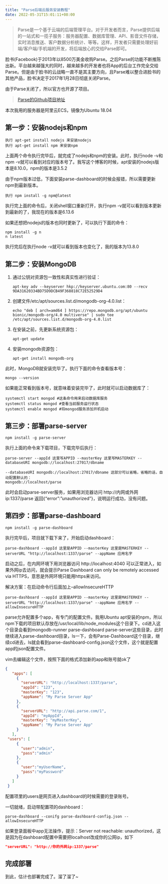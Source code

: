 ```yaml
---
title: "Parse后端云服务安装教程"
date: 2022-05-31T15:01:11+08:00
---
```


> Parse是一个基于云端的后端管理平台。对于开发者而言，Parse提供后端的一站式和一揽子服务：服务器配置、数据库管理、API、影音文件存储，实时消息推送、客户数据分析统计、等等。这样，开发者只需要处理好前端/客户端/手机端的开发，将后端放心的交给Parse即可。

<!-- more -->

脸书(Facebook)于2013年以8500万美金收购Parse。之后Parse的功能不断推陈出新。平台越来越强大的同时，越来越多的开发者也将App的后台工作完全交给Parse。但是由于脸书的云战略一直不是其主要方向，且Parse难以整合进脸书的其他产品，脸书决定于2017年1月28日彻底关闭Parse。

由于Parse关闭了，所以官方也开源了项目。

> [Parse的Github项目地址](https://github.com/parse-community)

本次我用的服务器是阿里云ECS，镜像为Ubuntu 18.04

## 第一步：安装nodejs和npm

``` shell
执行 apt-get install nodejs 来安装nodejs
执行 apt-get install npm 来安装npm
```

上面两个命令执行完毕后，就完成了nodejs和npm的安装。此时，执行node -v和npm -v就可以看到对应的版本号了。我写这个博客的时候，apt安装的nodejs版本是8.10.0，npm的版本是3.5.2

由于npm版本过低，下面安装parse-dashboard的时候会报错，所以需要更新npm到最新版本。

``` shell
执行 npm install -g npm@latest
```

执行完上面的命令后，关闭shell窗口重新打开，执行npm -v就可以看到版本更新到最新的了，我现在的版本是6.13.6

如果还想把nodejs的版本也同时更新了，可以执行下面的命令：

``` shell
npm install -g n
n latest
```

执行完后在执行node -v就可以看到版本也变化了，我的版本为13.8.0

## 第二步：安装MongoDB

 1. 通过公钥对资源包一致性和真实性进行验证：
	``` shell
	apt-key adv --keyserver hkp://keyserver.ubuntu.com:80 --recv 9DA31620334BD75D9DCB49F368818C72E52529D4
	```
 2. 创建文件/etc/apt/sources.list.d/mongodb-org-4.0.list：
	``` shell
	echo "deb [ arch=amd64 ] https://repo.mongodb.org/apt/ubuntu bionic/mongodb-org/4.0 multiverse" | sudo tee /etc/apt/sources.list.d/mongodb-org-4.0.list
	```
 3. 在安装之前，先更新系统资源包：
	``` shell
	apt-get update
	```
 4. 安装mongodb资源包：
	``` shell
	apt-get install mongodb-org
	```
	

此时，MongoDB就安装完毕了。执行下面的命令查看版本号：

``` shell
mongo --version
```

如果能正常看到版本号，就意味着安装完毕了，此时就可以启动数据库了：

``` shell
systemctl start mongod #这条命令用来启动数据库服务
systemctl status mongod #查看当前服务运行状态
systemctl enable mongod #将mongod服务添加开机启动
```

## 第三步：部署parse-server

``` shell
npm install -g parse-server
```

执行上面的命令来下载项目，下载完毕后执行：

``` shell
parse-server --appId 这里写APPID --masterKey 这里写MASTERKEY --databaseURI mongodb://localhost:27017/dbname

--databaseURI mongodb://localhost:27017/dbname 这部分可以省略，省略的话，自动配置默认的：
mongodb://localhost/parse 
```

此时会启动parse-server服务，如果用浏览器访问 http://内网或外网ip:1337/parse 返回{“error”:”unauthorized”}，说明运行成功，没有问题。

## 第四步：部署parse-dashboard

``` shell
npm install -g parse-dashboard
```

执行完毕后，项目就下载下来了，开始启动dashboard：

``` shell
parse-dashboard --appId 这里是APPID --masterKey 这里是MASTERKEY --serverURL "http://localhost:1337/parse" --appName 应用名字
```

启动之后，在内网环境下用浏览器访问 http://localhost:4040 可以正常进入，如果外网ip去访问，就会提示Parse Dashboard can only be remotely accessed via HTTPS，意思是外网环境只能用https来访问。

解决方案：在启动命令行后面加上–allowInsecureHTTP

``` shell
parse-dashboard --appId 这里是APPID --masterKey 这里是MASTERKEY --serverURL "http://localhost:1337/parse" --appName 应用名字 --allowInsecureHTTP
```

parse允许配置多个app，有专门的配置文件。我用Ubuntu apt安装的npm，所以npm下载的项目默认存放在/usr/local/lib/node_modules这个目录下。cd进入这个目录会看到mongodb-runner parse-dashboard parse-server这些目录，此时继续进入parse-dashboard目录，ls一下，会有Parse-Dashboard这个目录，继续cd进去，ls就会看到parse-dashboard-config.json这个文件，这个就是配置app的json配置文件。

vim去编辑这个文件，按照下面的格式添加新的app和账号就ok了

``` json
{
   "apps": [
     {
       "serverURL": "http://localhost:1337/parse",
       "appId": "123",
       "masterKey": "123",
       "appName": "My Parse Server App"
     },
     {
       "serverURL": "http://api.parse.com/1",
       "appId": "myAppId",
       "masterKey": "myMasterKey",
       "appName": "My Parse Server App"
     }
   ],
 "users": [
     {
       "user":"admin",
       "pass":"admin"
     },
     {
       "user":"myUserName",
       "pass":"myPassword"
     }
   ]
 }
```

配置项里的users是网页进入dashboard的时候需要的登录账号。

一切就绪，启动带配置项的dashboard：

``` shell
parse-dashboard --conifg parse-dashboard-config.json --allowInsecureHTTP
```

如果登录面板中app无法操作，提示：Server not reachable: unauthorized，这是因为在dashboard配置中需要把localhost改成你的公网ip，如下

``` json
"serverURL": "http://你的外网ip:1337/parse"
```

## 完成部署

到此，估计也部署完成了。溜了溜了~